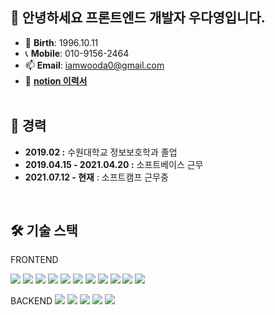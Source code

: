 ## 👋 안녕하세요 프론트엔드 개발자 우다영입니다.
- 🎂 **Birth**: 1996.10.11
- 📞 **Mobile**: 010-9156-2464
- 📫 **Email**: iamwooda0@gmail.com
- 📜 [**notion 이력서**](https://truthful-paw-79e.notion.site/83a4bd92174342468680fdb355bb337a?pvs=4)  
  <br/>


## 💼 경력
- **2019.02 :** 수원대학교 정보보호학과 졸업
- **2019.04.15 - 2021.04.20 :** 소프트베이스 근무
- **2021.07.12 -  현재** : 소프트캠프 근무중
<br/>


## 🛠 기술 스택
FRONTEND  

<img src="https://img.shields.io/badge/html5-E34F26?style=for-the-badge&logo=html5&logoColor=white"> <img src="https://img.shields.io/badge/css-1572B6?style=for-the-badge&logo=css3&logoColor=white"> <img src="https://img.shields.io/badge/javascript-F7DF1E?style=for-the-badge&logo=javascript&logoColor=black"> <img src="https://img.shields.io/badge/typescript-3178C6?style=for-the-badge&logo=typescript&logoColor=black"> <img src="https://img.shields.io/badge/vue.js-4FC08D?style=for-the-badge&logo=vue.js&logoColor=white"> <img src="https://img.shields.io/badge/react-61DAFB?style=for-the-badge&logo=react&logoColor=black"> <img src="https://img.shields.io/badge/jquery-0769AD?style=for-the-badge&logo=jquery&logoColor=white"> <img src="https://img.shields.io/badge/bootstrap-7952B3?style=for-the-badge&logo=bootstrap&logoColor=white"> <img src="https://img.shields.io/badge/vuetify-1867C0?style=for-the-badge&logo=vuetify&logoColor=white"> <img src="https://img.shields.io/badge/bootstrap-7952B3?style=for-the-badge&logo=bootstrap&logoColor=white"> <img src="https://img.shields.io/badge/tailwindcss-#06B6D4?style=for-the-badge&logo=tailwindcss&logoColor=white">

BACKEND
<img src="https://img.shields.io/badge/spring-6DB33F?style=for-the-badge&logo=spring&logoColor=white"> <img src="https://img.shields.io/badge/mysql-4479A1?style=for-the-badge&logo=mysql&logoColor=white"> <img src="https://img.shields.io/badge/express-000000?style=for-the-badge&logo=express&logoColor=white"> <img src="https://img.shields.io/badge/mariaDB-003545?style=for-the-badge&logo=mariaDB&logoColor=white"> <img src="https://img.shields.io/badge/firebase-FFCA28?style=for-the-badge&logo=firebase&logoColor=white">

<!---
DaYoung-woo/DaYoung-woo is a ✨ special ✨ repository because its `README.md` (this file) appears on your GitHub profile.
You can click the Preview link to take a look at your changes.
--->

